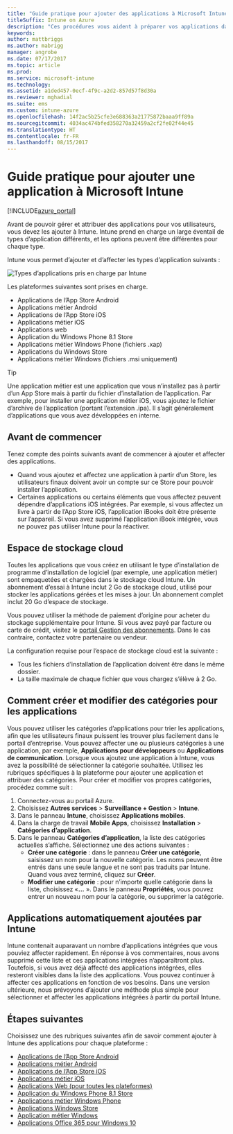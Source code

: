 ```yaml
---
title: "Guide pratique pour ajouter des applications à Microsoft Intune"
titleSuffix: Intune on Azure
description: "Ces procédures vous aident à préparer vos applications dans Intune à être affectées aux utilisateurs et appareils. \""
keywords: 
author: mattbriggs
ms.author: mabrigg
manager: angrobe
ms.date: 07/17/2017
ms.topic: article
ms.prod: 
ms.service: microsoft-intune
ms.technology: 
ms.assetid: a1ded457-0ecf-4f9c-a2d2-857d57f8d30a
ms.reviewer: mghadial
ms.suite: ems
ms.custom: intune-azure
ms.openlocfilehash: 14f2ac5b25cfe3e688363a21775872baaa9ff89a
ms.sourcegitcommit: 4034ac474bfed358270a32459a2cf2fe02f44e45
ms.translationtype: HT
ms.contentlocale: fr-FR
ms.lasthandoff: 08/15/2017
---
```

# <a name="how-to-add-an-app-to-microsoft-intune"></a>Guide pratique pour ajouter une application à Microsoft Intune

[!INCLUDE[azure_portal](./includes/azure_portal.md)]

Avant de pouvoir gérer et attribuer des applications pour vos utilisateurs, vous devez les ajouter à Intune. Intune prend en charge un large éventail de types d’application différents, et les options peuvent être différentes pour chaque type.

Intune vous permet d’ajouter et d’affecter les types d’application suivants :

![Types d’applications pris en charge par Intune](./media/app-types.png)

Les plateformes suivantes sont prises en charge.

- Applications de l’App Store Android
- Applications métier Android
- Applications de l’App Store iOS
- Applications métier iOS
- Applications web
- Application du Windows Phone 8.1 Store
- Applications métier Windows Phone (fichiers .xap)
- Applications du Windows Store
- Applications métier Windows (fichiers .msi uniquement)

>[!TIP]
> Une application métier est une application que vous n’installez pas à partir d’un App Store mais à partir du fichier d’installation de l’application. Par exemple, pour installer une application métier iOS, vous ajoutez le fichier d’archive de l’application (portant l’extension .ipa). Il s’agit généralement d’applications que vous avez développées en interne.

## <a name="before-you-start"></a>Avant de commencer

Tenez compte des points suivants avant de commencer à ajouter et affecter des applications.

- Quand vous ajoutez et affectez une application à partir d’un Store, les utilisateurs finaux doivent avoir un compte sur ce Store pour pouvoir installer l’application.
- Certaines applications ou certains éléments que vous affectez peuvent dépendre d’applications iOS intégrées. Par exemple, si vous affectez un livre à partir de l’App Store iOS, l’application iBooks doit être présente sur l’appareil. Si vous avez supprimé l’application iBook intégrée, vous ne pouvez pas utiliser Intune pour la réactiver.

## <a name="cloud-storage-space"></a>Espace de stockage cloud
Toutes les applications que vous créez en utilisant le type d’installation de programme d’installation de logiciel (par exemple, une application métier) sont empaquetées et chargées dans le stockage cloud Intune. Un abonnement d’essai à Intune inclut 2 Go de stockage cloud, utilisé pour stocker les applications gérées et les mises à jour. Un abonnement complet inclut 20 Go d’espace de stockage.

Vous pouvez utiliser la méthode de paiement d’origine pour acheter du stockage supplémentaire pour Intune.  Si vous avez payé par facture ou carte de crédit, visitez le [portail Gestion des abonnements](https://portal.office.com/adminportal/home?switchtomodern=true#/subscriptions).  Dans le cas contraire, contactez votre partenaire ou vendeur.

La configuration requise pour l’espace de stockage cloud est la suivante :

-   Tous les fichiers d’installation de l’application doivent être dans le même dossier.
-   La taille maximale de chaque fichier que vous chargez s’élève à 2 Go.

## <a name="how-to-create-and-edit-categories-for-apps"></a>Comment créer et modifier des catégories pour les applications

Vous pouvez utiliser les catégories d’applications pour trier les applications, afin que les utilisateurs finaux puissent les trouver plus facilement dans le portail d’entreprise. Vous pouvez affecter une ou plusieurs catégories à une application, par exemple, **Applications pour développeurs** ou **Applications de communication**.
Lorsque vous ajoutez une application à Intune, vous avez la possibilité de sélectionner la catégorie souhaitée. Utilisez les rubriques spécifiques à la plateforme pour ajouter une application et attribuer des catégories. Pour créer et modifier vos propres catégories, procédez comme suit :

1. Connectez-vous au portail Azure.
2. Choisissez **Autres services** > **Surveillance + Gestion** > **Intune**.
3. Dans le panneau **Intune**, choisissez **Applications mobiles**.
4. Dans la charge de travail **Mobile Apps**, choisissez **Installation** > **Catégories d’application**.
5. Dans le panneau **Catégories d’application**, la liste des catégories actuelles s’affiche. Sélectionnez une des actions suivantes :
    - **Créer une catégorie** : dans le panneau **Créer une catégorie**, saisissez un nom pour la nouvelle catégorie. Les noms peuvent être entrés dans une seule langue et ne sont pas traduits par Intune. Quand vous avez terminé, cliquez sur **Créer**.
    - **Modifier une catégorie** : pour n’importe quelle catégorie dans la liste, choisissez «**...**  ». Dans le panneau **Propriétés**, vous pouvez entrer un nouveau nom pour la catégorie, ou supprimer la catégorie.


## <a name="apps-added-automatically-by-intune"></a>Applications automatiquement ajoutées par Intune

Intune contenait auparavant un nombre d’applications intégrées que vous pouviez affecter rapidement. En réponse à vos commentaires, nous avons supprimé cette liste et ces applications intégrées n’apparaîtront plus.
Toutefois, si vous avez déjà affecté des applications intégrées, elles resteront visibles dans la liste des applications. Vous pouvez continuer à affecter ces applications en fonction de vos besoins.
Dans une version ultérieure, nous prévoyons d’ajouter une méthode plus simple pour sélectionner et affecter les applications intégrées à partir du portail Intune.

## <a name="next-steps"></a>Étapes suivantes

Choisissez une des rubriques suivantes afin de savoir comment ajouter à Intune des applications pour chaque plateforme :

- [Applications de l’App Store Android](store-apps-android.md)
- [Applications métier Android](lob-apps-android.md)
- [Applications de l’App Store iOS](store-apps-ios.md)
- [Applications métier iOS](lob-apps-ios.md)
- [Applications Web (pour toutes les plateformes)](web-app.md)
- [Application du Windows Phone 8.1 Store](store-apps-windows-phone-8-1.md)
- [Applications métier Windows Phone](lob-apps-windows-phone.md)
- [Applications Windows Store](store-apps-windows.md)
- [Application métier Windows](lob-apps-windows.md)
- [Applications Office 365 pour Windows 10](apps-add-office365.md)

